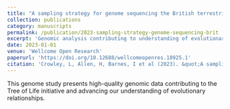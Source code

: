 ```yaml
---
title: "A sampling strategy for genome sequencing the British terrestrial arthropod fauna [version 1; peer review: awaiting peer review]"
collection: publications
category: manuscripts
permalink: /publication/2023-sampling-strategy-genome-sequencing-brit
excerpt: 'Genomic analysis contributing to understanding of evolutionary relationships.'
date: 2023-01-01
venue: 'Wellcome Open Research'
paperurl: 'https://doi.org/10.12688/wellcomeopenres.18925.1'
citation: 'Crowley, L, Allen, H, Barnes, I et al (2023). &quot;A sampling strategy for genome sequencing the British terrestrial arthropod fauna [version 1; peer review: awaiting peer review].&quot; <i>Wellcome Open Research</i> 8(123).'
---
```


This genome study presents high-quality genomic data contributing to the Tree of Life initiative and advancing our understanding of evolutionary relationships.
